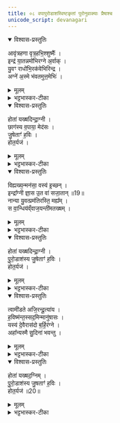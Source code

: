 ```yaml
---
title: ०८ वपापुरोडाशस्विष्टकृतां पुरोनुवाक्याः प्रैषाश्च
unicode_script: devanagari
---
```



<details open><summary>विश्वास-प्रस्तुतिः</summary>

आवृ॑त्रहणा वृत्र॒हभि॒श्शुष्मैः᳚ ।   
इन्द्र॑ या॒तन्नमो॑भिरग्ने अ॒र्वाक् ।  
यु॒वꣳ राधो॑भि॒रक॑वेभिरिन्द्र ।   
अग्ने॑ अ॒स्मे भ॑वतमुत्त॒मेभिः॑ ।   
</details>

<details><summary>मूलम्</summary>

आवृ॑त्रहणा वृत्र॒हभि॒श्शुष्मैः᳚ ।   
इन्द्र॑ या॒तन्नमो॑भिरग्ने अ॒र्वाक् ।  
यु॒वꣳ राधो॑भि॒रक॑वेभिरिन्द्र ।   
अग्ने॑ अ॒स्मे भ॑वतमुत्त॒मेभिः॑ ।   
</details>

<details><summary>भट्टभास्कर-टीका</summary>

1वपापुरोडाशस्विष्टकृतां पुरोरुक्प्रैषा मैत्रावरुणस्य - आ वृत्रहणेति त्रिष्टुप् ॥ हे वृत्रहणा! वृत्रस्य पापादेः हन्तारौ! हे इन्द्र! हे अग्ने! युवां आयातं आगच्छतं अर्वाक् अस्मदाभिमुख्येन नमोभिः अस्मदीयैर्नमस्कारैः हविर्लक्षणै अन्नैर्वा हेतुभिः आयातं, वृत्रहभिः पापादिहननसमर्थैः शुष्मैः बलैः इत्थंभूतौ युवाम् । किञ्च - हे इन्द्र! हे अग्ने! युवं युवां राधोभिः अस्मभ्यं देयैः अन्नैः अस्मे अस्मासु भवतम् । कीदृशैरिति चेत्? अकवेभिः अकुत्सितैः कुत्सितवाचि शब्दान्तरमेवेदं, उत्तमेभिः उतमैः इत्थंभूतौ भवतम् । मा भूतं निकृष्टैः देयैः । उत्तमशब्दः उञ्छादित्वादन्तोदात्तः ॥
</details>

<details open><summary>विश्वास-प्रस्तुतिः</summary>

होता॑ यख्षदिन्द्रा॒ग्नी ।   
छाग॑स्य व॒पाया॒ मेद॑सः ।  
जु॒षेताꣳ॑ ह॒विः ।   
होत॒र्यज॑ ।   
</details>

<details><summary>मूलम्</summary>

होता॑ यख्षदिन्द्रा॒ग्नी ।   
छाग॑स्य व॒पाया॒ मेद॑सः ।  
जु॒षेताꣳ॑ ह॒विः ।   
होत॒र्यज॑ ।   
</details>

<details><summary>भट्टभास्कर-टीका</summary>

2होता यक्षदित्यादि ॥ गतम् । होता दैव्यः यक्षत् यजतु । इन्द्राग्नी इन्द्रश्च अग्निश्च 'नोत्तरपदे अनुदात्तादौ' इति द्व्युदात्तत्वाभावः । यजेर्लेटि सिप्प्रत्ययः । तथा तौ देवौ छागस्य संबन्धिन्या वपायाः मेदसः स्नेहवत्याः यद्धवीरूपं तत् जुषेतां सेवेताम् । हे होतः! मानुष! त्वमपि यज ॥
</details>

<details open><summary>विश्वास-प्रस्तुतिः</summary>

विह्यख्य॒न्मन॑सा॒ वस्य॑ इ॒च्छन् ।   
इन्द्रा᳚ग्नी ज्ञा॒स उ॒त वा॑ सजा॒तान् ॥19॥  
नान्या यु॒वत्प्रम॑तिरस्ति॒ मह्य᳚म् ।   
स वा॒न्धिय॑व्ँवाज॒यन्ती॑मतख्षम् ।  
</details>

<details><summary>मूलम्</summary>

विह्यख्य॒न्मन॑सा॒ वस्य॑ इ॒च्छन् ।   
इन्द्रा᳚ग्नी ज्ञा॒स उ॒त वा॑ सजा॒तान् ॥19॥  
नान्या यु॒वत्प्रम॑तिरस्ति॒ मह्य᳚म् ।   
स वा॒न्धिय॑व्ँवाज॒यन्ती॑मतख्षम् ।  
</details>

<details><summary>भट्टभास्कर-टीका</summary>

3वि ह्यख्यदिति ॥ हे इन्द्राग्नी! यो हि मनसा वस्यः वसीयः वरिष्ठं धनमिच्छन् भवति उत वा अपि वा यः सजातान् समानजन्मनो बन्धून् इच्छन् मनसा भवति, स हि युवाभ्यामेव व्यख्यत् विचष्टे प्रकाशयति अभिप्रायं नान्यस्मै कस्मैचित् । छान्दसे लुङि 'अस्यति' इत्यादिना अङ्, 'हि च' इति निघाताभावः । तद्युवयोः महाभाग्यमपि ज्ञासे जाने । लेटि उत्तमैकवचने, शपो लुक्, 'सिब्बहुळं लेटि' इति सिप् । यस्मादेवं तस्मात् युवत् युवाभ्यां अन्या मह्यं मम प्रमतिः प्रकृष्टो मन्तव्यो नास्ति । कर्मणि क्तिनि 'क्तादौ च' इति गतेः प्रकृतिस्वरत्वम् । युवामेव प्रकृष्टौ मन्ये । सः अहं तथा जानन् तथैव च मन्यमानः वां युवयोरेव सकाशात् वाजयन्तीं अन्नमिच्छन्तीं धियं प्रज्ञां कर्म अतक्षं तक्षामि संस्कृत्योत्पादयामि । यद्वा - युवयोरर्थाय धियं वाजयन्तीं हविर्लक्षणं अन्नं इच्छन्तीं अतक्षं सदा उत्पादयेयम् । वाजशब्दात् क्यचि 'न छन्दस्यपुत्रस्य' इतीत्वाभावः ॥
</details>

<details open><summary>विश्वास-प्रस्तुतिः</summary>

होता॑ यख्षदिन्द्रा॒ग्नी ।   
पु॒रो॒डाश॑स्य जु॒षेताꣳ॑ ह॒विः ।  
होत॒र्यज॑ ।   
</details>

<details><summary>मूलम्</summary>

होता॑ यख्षदिन्द्रा॒ग्नी ।   
पु॒रो॒डाश॑स्य जु॒षेताꣳ॑ ह॒विः ।  
होत॒र्यज॑ ।   
</details>

<details><summary>भट्टभास्कर-टीका</summary>

3होता यक्षदिति ॥ गतम् । पुरोडाशस्येति विशेषः ॥
</details>

<details open><summary>विश्वास-प्रस्तुतिः</summary>

त्वामी॑डते अजि॒रन्दू॒त्या॑य ।   
ह॒विष्म॑न्त॒स्सद॒मिन्मानु॑षासः ।  
यस्य॑ दे॒वैरास॑दो ब॒र्हि॒र॑ग्ने ।   
अहा᳚न्यस्मै सु॒दिना॑ भवन्तु ।   
</details>

<details><summary>मूलम्</summary>

त्वामी॑डते अजि॒रन्दू॒त्या॑य ।   
ह॒विष्म॑न्त॒स्सद॒मिन्मानु॑षासः ।  
यस्य॑ दे॒वैरास॑दो ब॒र्हि॒र॑ग्ने ।   
अहा᳚न्यस्मै सु॒दिना॑ भवन्तु ।   
</details>

<details><summary>भट्टभास्कर-टीका</summary>

4त्वामीडत इति त्रिष्टुम् ॥ हे अग्ने! त्वां अजिरं अजरकुशलं गमनागमनसमर्थं ईडते स्तुवन्ति याचन्ते वा सर्वे मानुषासः मानुषा अपि हविष्मन्तस्सन्तः सदमित् सदैव दूत्याय दुतकर्मणे भवत्ययं देवाह्वाता । 'दूतवणिग्भ्यां' इति यः । अभीष्टोऽर्थः तर्ह्युच्यतामिति चेत्? श्रूयताम् - हे अग्ने! यस्य यजमानस्य बर्हिः यज्ञं देवैस्सह त्वं आसदः आसीदसि अधितिष्ठसि । छान्दसे लुङि ऌदितादङ् । अस्मै यजमानाय अहानि दिनानि सुदिना शोभनदिनानि सुप्रातस्त्ववन्ति सम्यक् निर्वर्तितयागानि भवन्तु ॥
</details>

<details open><summary>विश्वास-प्रस्तुतिः</summary>

होता॑ यख्षद॒ग्निम् ।   
पु॒रो॒डाश॑स्य जु॒षताꣳ॑ ह॒विः ।  
होत॒र्यज॑ ॥20॥  
</details>

<details><summary>मूलम्</summary>

होता॑ यख्षद॒ग्निम् ।   
पु॒रो॒डाश॑स्य जु॒षताꣳ॑ ह॒विः ।  
होत॒र्यज॑ ॥20॥  
</details>

<details><summary>भट्टभास्कर-टीका</summary>

5होता यक्षदित्यादि ॥ गतम् । अग्निः स्विष्टकृत् पुरोडाशस्य जुषतामिति विशेषः ॥


इति तैत्तिरीये ब्राह्मणे तृतीये षष्ठे प्रपाठके पशुहौत्रे अष्टमोऽनुवाकः ॥  

</details>

